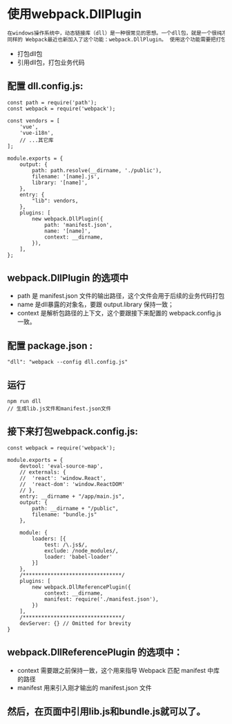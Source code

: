 # 使用webpack.DllPlugin
```bash
在windows操作系统中，动态链接库（dll）是一种很常见的思想。一个dll包，就是一个很纯净的库，它本身不能运行，是用来给你的app或者业务代码引用的。
同样的 Webpack最近也新加入了这个功能：webpack.DllPlugin。 使用这个功能需要把打包过程分成两步：

```
- 打包dll包
- 引用dll包，打包业务代码

## 配置 dll.config.js:
```
const path = require('path');
const webpack = require('webpack');

const vendors = [
    'vue',
    'vue-i18n',
    // ...其它库
];

module.exports = {
    output: {
        path: path.resolve(__dirname, './public'),
        filename: '[name].js',
        library: '[name]',
    },
    entry: {
        "lib": vendors,
    },
    plugins: [
        new webpack.DllPlugin({
            path: 'manifest.json',
            name: '[name]',
            context: __dirname,
        }),
    ],
};
```
## webpack.DllPlugin 的选项中

- path 是 manifest.json 文件的输出路径，这个文件会用于后续的业务代码打包
- name 是dll暴露的对象名，要跟 output.library 保持一致；
- context 是解析包路径的上下文，这个要跟接下来配置的 webpack.config.js 一致。

## 配置 package.json :
```
"dll": "webpack --config dll.config.js"
```
## 运行
```
npm run dll
// 生成lib.js文件和manifest.json文件
```

## 接下来打包webpack.config.js:
```
const webpack = require('webpack');

module.exports = {
    devtool: 'eval-source-map',
    // externals: {
    //  'react': 'window.React',
    //  'react-dom': 'window.ReactDOM'
    // },
    entry: __dirname + "/app/main.js",
    output: {
        path: __dirname + "/public",
        filename: "bundle.js"
    },

    module: {
        loaders: [{
            test: /\.js$/,
            exclude: /node_modules/,
            loader: 'babel-loader'
        }]
    },
    /********************************/
    plugins: [
        new webpack.DllReferencePlugin({
            context: __dirname,
            manifest: require('./manifest.json'),
        })
    ],
    /********************************/
    devServer: {} // Omitted for brevity
}
```

## webpack.DllReferencePlugin 的选项中：
- context 需要跟之前保持一致，这个用来指导 Webpack 匹配 manifest 中库的路径
- manifest 用来引入刚才输出的 manifest.json 文件
## 然后，在页面中引用lib.js和bundle.js就可以了。
